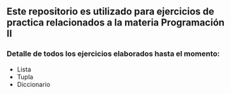## Este repositorio es utilizado para ejercicios de practica relacionados a la materia Programación II

### Detalle de todos los ejercicios elaborados hasta el momento:

- Lista
- Tupla
- Diccionario